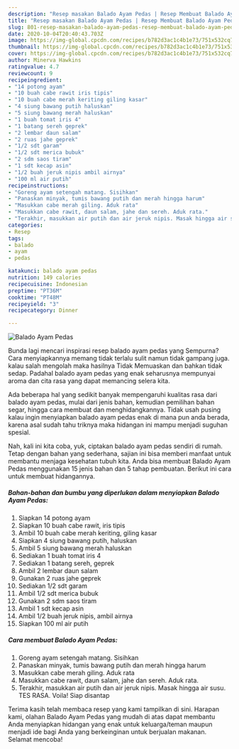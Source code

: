 ```yaml
---
description: "Resep masakan Balado Ayam Pedas | Resep Membuat Balado Ayam Pedas Yang Sedap"
title: "Resep masakan Balado Ayam Pedas | Resep Membuat Balado Ayam Pedas Yang Sedap"
slug: 801-resep-masakan-balado-ayam-pedas-resep-membuat-balado-ayam-pedas-yang-sedap
date: 2020-10-04T20:40:43.703Z
image: https://img-global.cpcdn.com/recipes/b782d3ac1c4b1e73/751x532cq70/balado-ayam-pedas-foto-resep-utama.jpg
thumbnail: https://img-global.cpcdn.com/recipes/b782d3ac1c4b1e73/751x532cq70/balado-ayam-pedas-foto-resep-utama.jpg
cover: https://img-global.cpcdn.com/recipes/b782d3ac1c4b1e73/751x532cq70/balado-ayam-pedas-foto-resep-utama.jpg
author: Minerva Hawkins
ratingvalue: 4.7
reviewcount: 9
recipeingredient:
- "14 potong ayam"
- "10 buah cabe rawit iris tipis"
- "10 buah cabe merah keriting giling kasar"
- "4 siung bawang putih haluskan"
- "5 siung bawang merah haluskan"
- "1 buah tomat iris 4"
- "1 batang sereh geprek"
- "2 lembar daun salam"
- "2 ruas jahe geprek"
- "1/2 sdt garam"
- "1/2 sdt merica bubuk"
- "2 sdm saos tiram"
- "1 sdt kecap asin"
- "1/2 buah jeruk nipis ambil airnya"
- "100 ml air putih"
recipeinstructions:
- "Goreng ayam setengah matang. Sisihkan"
- "Panaskan minyak, tumis bawang putih dan merah hingga harum"
- "Masukkan cabe merah giling. Aduk rata"
- "Masukkan cabe rawit, daun salam, jahe dan sereh. Aduk rata."
- "Terakhir, masukkan air putih dan air jeruk nipis. Masak hingga air susu. TES RASA. Voila! Siap disantap"
categories:
- Resep
tags:
- balado
- ayam
- pedas

katakunci: balado ayam pedas 
nutrition: 149 calories
recipecuisine: Indonesian
preptime: "PT36M"
cooktime: "PT48M"
recipeyield: "3"
recipecategory: Dinner

---
```



![Balado Ayam Pedas](https://img-global.cpcdn.com/recipes/b782d3ac1c4b1e73/751x532cq70/balado-ayam-pedas-foto-resep-utama.jpg)

Bunda lagi mencari inspirasi resep balado ayam pedas yang Sempurna? Cara menyiapkannya memang tidak terlalu sulit namun tidak gampang juga. kalau salah mengolah maka hasilnya Tidak Memuaskan dan bahkan tidak sedap. Padahal balado ayam pedas yang enak seharusnya mempunyai aroma dan cita rasa yang dapat memancing selera kita.

Ada beberapa hal yang sedikit banyak mempengaruhi kualitas rasa dari balado ayam pedas, mulai dari jenis bahan, kemudian pemilihan bahan segar, hingga cara membuat dan menghidangkannya. Tidak usah pusing kalau ingin menyiapkan balado ayam pedas enak di mana pun anda berada, karena asal sudah tahu triknya maka hidangan ini mampu menjadi suguhan spesial.




Nah, kali ini kita coba, yuk, ciptakan balado ayam pedas sendiri di rumah. Tetap dengan bahan yang sederhana, sajian ini bisa memberi manfaat untuk membantu menjaga kesehatan tubuh kita. Anda bisa membuat Balado Ayam Pedas menggunakan 15 jenis bahan dan 5 tahap pembuatan. Berikut ini cara untuk membuat hidangannya.

<!--inarticleads1-->

##### Bahan-bahan dan bumbu yang diperlukan dalam menyiapkan Balado Ayam Pedas:

1. Siapkan 14 potong ayam
1. Siapkan 10 buah cabe rawit, iris tipis
1. Ambil 10 buah cabe merah keriting, giling kasar
1. Siapkan 4 siung bawang putih, haluskan
1. Ambil 5 siung bawang merah haluskan
1. Sediakan 1 buah tomat iris 4
1. Sediakan 1 batang sereh, geprek
1. Ambil 2 lembar daun salam
1. Gunakan 2 ruas jahe geprek
1. Sediakan 1/2 sdt garam
1. Ambil 1/2 sdt merica bubuk
1. Gunakan 2 sdm saos tiram
1. Ambil 1 sdt kecap asin
1. Ambil 1/2 buah jeruk nipis, ambil airnya
1. Siapkan 100 ml air putih




<!--inarticleads2-->

##### Cara membuat Balado Ayam Pedas:

1. Goreng ayam setengah matang. Sisihkan
1. Panaskan minyak, tumis bawang putih dan merah hingga harum
1. Masukkan cabe merah giling. Aduk rata
1. Masukkan cabe rawit, daun salam, jahe dan sereh. Aduk rata.
1. Terakhir, masukkan air putih dan air jeruk nipis. Masak hingga air susu. TES RASA. Voila! Siap disantap




Terima kasih telah membaca resep yang kami tampilkan di sini. Harapan kami, olahan Balado Ayam Pedas yang mudah di atas dapat membantu Anda menyiapkan hidangan yang enak untuk keluarga/teman maupun menjadi ide bagi Anda yang berkeinginan untuk berjualan makanan. Selamat mencoba!
